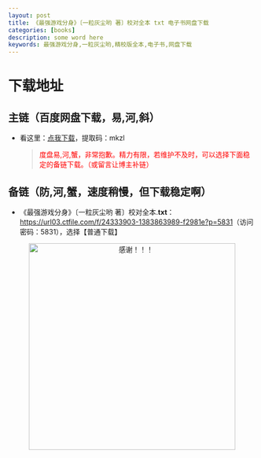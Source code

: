 ```yaml
---
layout: post
title: 《最强游戏分身》〔一粒灰尘哟 著〕校对全本 txt 电子书网盘下载
categories: [books]
description: some word here
keywords: 最强游戏分身,一粒灰尘哟,精校版全本,电子书,网盘下载
---
```


# 下载地址

## 主链（百度网盘下载，易,河,斜）

- 看这里：[点我下载](https://pan.baidu.com/s/1iMXUbSbtZQZjDcqDmnWUyw?pwd=mkzl)，提取码：mkzl

  > <p style="color:red" >度盘易,河,蟹，非常抱歉。精力有限，若维护不及时，可以选择下面稳定的备链下载。（或留言让博主补链）</p>

## 备链（防,河,蟹，速度稍慢，但下载稳定啊）

- 《最强游戏分身》〔一粒灰尘哟 著〕校对全本.**txt**：<https://url03.ctfile.com/f/24333903-1383863989-f2981e?p=5831>（访问密码：5831），选择【普通下载】

<div align="center"><img src="https://pic.imgdb.cn/item/6707df6bd29ded1a8ce37031.gif" alt="感谢！！！" width="420px" height="auto"/></div>
